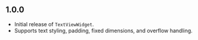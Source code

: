 ## 1.0.0

- Initial release of `TextViewWidget`.
- Supports text styling, padding, fixed dimensions, and overflow handling.
